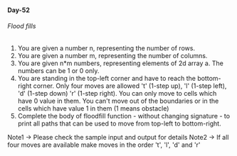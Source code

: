 #### Day-52

###### Flood fills
1. You are given a number n, representing the number of rows.
2. You are given a number m, representing the number of columns.
3. You are given n*m numbers, representing elements of 2d array a. The numbers can be 1 or 0 only.
4. You are standing in the top-left corner and have to reach the bottom-right corner. 
Only four moves are allowed 't' (1-step up), 'l' (1-step left), 'd' (1-step down) 'r' (1-step right). You can only move to cells which have 0 value in them. You can't move out of the boundaries or in the cells which have value 1 in them (1 means obstacle)
5. Complete the body of floodfill function - without changing signature - to print all paths that can be used to move from top-left to bottom-right.

Note1 -> Please check the sample input and output for details
Note2 -> If all four moves are available make moves in the order 't', 'l', 'd' and 'r'
